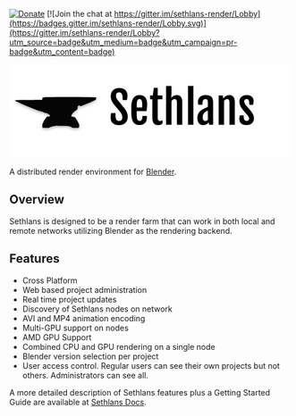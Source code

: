 [![Donate](https://img.shields.io/badge/Donate-PayPal-green.svg)](https://www.paypal.com/cgi-bin/webscr?cmd=_s-xclick&hosted_button_id=3ULGBPAGGTSLA)
[![Join the chat at https://gitter.im/sethlans-render/Lobby](https://badges.gitter.im/sethlans-render/Lobby.svg)](https://gitter.im/sethlans-render/Lobby?utm_source=badge&utm_medium=badge&utm_campaign=pr-badge&utm_content=badge)

![logo](https://github.com/dryad-naiad-software/sethlans/raw/master/wiki/images/logo-text-dark.png)

A distributed render environment for [Blender](https://www.blender.org). 

## Overview

Sethlans is designed to be a render farm that can work in both local and remote networks utilizing Blender as the rendering backend.  

## Features
* Cross Platform
* Web based project administration
* Real time project updates
* Discovery of Sethlans nodes on network
* AVI and MP4 animation encoding
* Multi-GPU support on nodes
* AMD GPU Support
* Combined CPU and GPU rendering on a single node
* Blender version selection per project
* User access control. Regular users can see their own projects but not others.  Administrators can see all.

A more detailed description of Sethlans features plus a Getting Started Guide are available at [Sethlans Docs](https://sethlans-docs.dryadandnaiad.com/).


